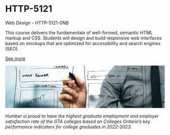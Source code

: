 # HTTP-5121
Web Design - HTTP-5121-0NB

This course delivers the fundamentals of well-formed, semantic HTML markup and CSS. Students will design and build responsive web interfaces based on mockups that are optimized for accessibility and search engines (SEO).

[See more](https://www.humber.ca/course.html?code=HTTP%205121)

![img](web-development-certificate.jpg)

*Humber is proud to have the highest graduate employment and employer satisfaction rate of the GTA colleges based on Colleges Ontario’s key performance indicators for college graduates in 2022-2023.*